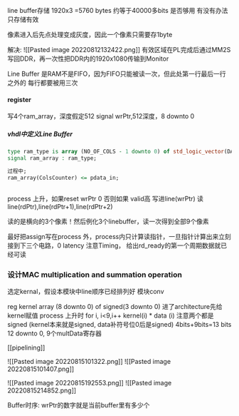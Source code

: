 line buffer存储 1920x3 =5760 bytes 约等于40000多bits 是否够用 有没有办法只存储有效

像素进入后先点处理变成灰度，因此一个像素只需要存1byte

解决: ![[Pasted image 20220812132422.png]]
有效区域在PL完成后通过MM2S写回DDR，再一次性把DDR内的1920x1080传输到Monitor

Line Buffer 是RAM不是FIFO，因为FIFO只能被读一次，但此处第一行最后一行之外的 每行都要被用三次
#### register
写4个ram_array，深度假定512
signal wrPtr,512深度，8 downto 0

##### vhdl中定义Line Buffer 



```vhdl
type ram_type is array (NO_OF_COLS - 1 downto 0) of std_logic_vector(DATA_WIDTH -1 downto 0);
signal ram_array : ram_type;

过程中;
ram_array(ColsCounter) <= pdata_in;



```
process 上升，如果reset wrPtr 0 否则如果 valid高 写进line(wrPtr)
读 line(rdPtr),line(rdPtr+1),line(rdPtr+2)

读的是横向的3个像素！然后例化3个linebuffer，读一次得到全部9个像素

最好把assign写在process 外，process内只计算读指针，一旦指针计算出来立刻接到下三个电路，0 latency  注意Timing， 给出rd_ready的第一个周期数据就已经可读


### 设计MAC multiplication and summation operation
选定kernal，假设本模块中line顺序已经排列好
模块conv


reg kernel array (8 downto 0) of signed(3 downto 0)
进了architecture先给kernel赋值 
process 上升时 
for i, i<9,i++
kernel(i) * data (i) 注意两个都是signed (kernel本来就是signed, data补符号位0后是signed)
4bits+9bits=13 bits 12 downto 0, 9个multData寄存器

[[pipelining]]

![[Pasted image 20220815101322.png]]
![[Pasted image 20220815101407.png]]

![[Pasted image 20220815192553.png]]
![[Pasted image 20220815214852.png]]

Buffer时序:
wrPtr的数字就是当前buffer里有多少个